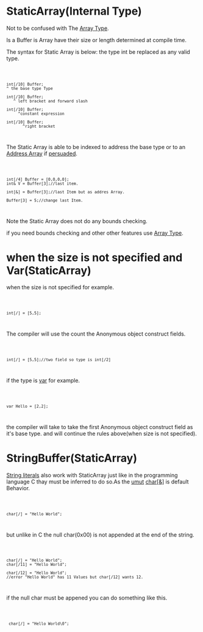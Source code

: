 # StaticArray(Internal Type)

 Not to be confused with The [Array Type](/src/Standardlibrary/Types/Generic/Array.md).

 Is a Buffer is Array have their size or length determined at compile time.

 The syntax for Static Array is below:
 the type int be replaced as any valid type.

<code>

    int[/10] Buffer;
    ^ the base type Type

    int[/10] Buffer;
       ^ left bracket and forward slash
         
    int[/10] Buffer;
         ^constant expression

    int[/10] Buffer;
           ^right bracket

</code>

The Static Array is able to be indexed to address the base type
or to an [Address Array](AddressArray.md) if [persuaded](../Concepts/TypePersuasion.md).

<code>

    int[/4] Buffer = [0,0,0,0];
    int& V = Buffer[3];//last item.

    int[&] = Buffer[3];//last Item but as addres Array.

    Buffer[3] = 5;//change last Item.
</code>

Note the Static Array does not do any bounds checking.

if you need bounds checking and other other features use [Array Type](/src/Standardlibrary/Types/Generic/Array.md).

# when the size is  not specified  and Var(StaticArray)

when the size is not specified for example.

<code>
   
    int[/] = [5,5];
</code>

The compiler will use the count the Anonymous object construct fields.

<code>
   
    int[/] = [5,5];//two field so type is int[/2]
</code>

if the type is [var](Var.md)  for example.

<code>
    
    var Hello = [2,2];
</code>

the compiler will take to take the first Anonymous object construct field as it's base type. and will continue the rules above(when size is not specified).

# StringBuffer(StaticArray)

[String literals](../Concepts/Stringliteral.md) also work with StaticArray just like in the programming language C thay must be inferred to do so.As the [umut](../Concepts/umut.md) [char](char.md)[[&]](../Types.md) is default Behavior.



<code>

    char[/] = "Hello World";

</code>

but unlike in C the null char(0x00)
is not appended at the end of the string.

<code>

    char[/] = "Hello World";
    char[/11] = "Hello World";

    char[/12] = "Hello World";
    //error "Hello World" has 11 Values but char[/12] wants 12.

</code>

if the null char must be appened you can do something like this.

<code>

     char[/] = "Hello World\0";

</code>